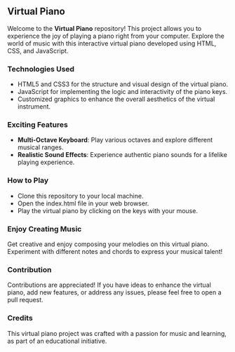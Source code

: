 ## Virtual Piano
Welcome to the **Virtual Piano** repository! This project allows you to experience the joy of playing a piano right from your computer. Explore the world of music with this interactive virtual piano developed using HTML, CSS, and JavaScript.


### Technologies Used
- HTML5 and CSS3 for the structure and visual design of the virtual piano.
- JavaScript for implementing the logic and interactivity of the piano keys.
- Customized graphics to enhance the overall aesthetics of the virtual instrument.

### Exciting Features
- **Multi-Octave Keyboard**: Play various octaves and explore different musical ranges.
- **Realistic Sound Effects**: Experience authentic piano sounds for a lifelike playing experience.

### How to Play
- Clone this repository to your local machine.
- Open the index.html file in your web browser.
- Play the virtual piano by clicking on the keys with your mouse.

### Enjoy Creating Music
Get creative and enjoy composing your melodies on this virtual piano. Experiment with different notes and chords to express your musical talent!

### Contribution
Contributions are appreciated! If you have ideas to enhance the virtual piano, add new features, or address any issues, please feel free to open a pull request.

### Credits
This virtual piano project was crafted with a passion for music and learning, as part of an educational initiative.
